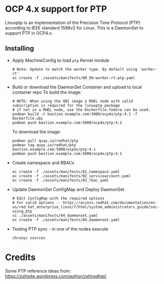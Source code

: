 # OCP 4.x support for PTP

Linuxptp is an implementation of the Precision Time Protocol (PTP) according to IEEE standard 1588v2 for Linux. This is a DaemonSet to support PTP in OCP4.x.

## Installing

- Apply MachineConfig to load `ptp` Kernel module
    ```
    # Note: Update to match the worker type. By default using 'worker-rt'
    oc create -f ./assets/manifests/00_98-worker-rt-ptp.yaml
    ```

- Build or download the DaemonSet Container and upload to local container repo
    To build the image:
    ```
    # NOTE: When using the UBI image a RHEL node with valid subscription is required for the linuxptp package
    # if not in a RHEL node, use the Dockerfile.fedora can be used.
    podman build -t bastion.example.com:5000/ocp4x/ptp:4.1 -f Dockerfile.ubi
    podman push bastion.example.com:5000/ocp4x/ptp:4.1
    ```
    
    To download the image:
    ```
    podman pull quay.io/redhat/ptp
    podman tag quay.io/redhat/ptp bastion.example.com:5000/ocp4x/ptp:4.1
    podman push bastion.example.com:5000/ocp4x/ptp:4.1
    ```

- Create namespace and RBACs
    ```
    oc create -f ./assets/manifests/01_namespace.yaml
    oc create -f ./assets/manifests/02_serviceaccount.yaml
    oc create -f ./assets/manifests/03_rbac.yaml
    ```

- Update DaemonSet ConfigMap and Deploy DaemonSet
    ```
    # Edit ConfigMap with the required options
    # For valid options -- https://access.redhat.com/documentation/en-us/red_hat_enterprise_linux/7/html/system_administrators_guide/sec-using_ptp
    vi ./assets/manifests/04_daemonset.yaml
    oc create -f ./assets/manifests/04_daemonset.yaml
    ```

- Testing PTP sync - in one of the nodes execute
    ```
    chronyc sources
    ```

# Credits

Some PTP reference ideas from:
https://zshisite.wordpress.com/author/zshiredhat/
